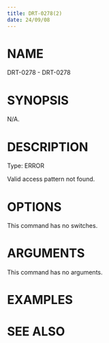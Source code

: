 ```yaml
---
title: DRT-0278(2)
date: 24/09/08
---
```


# NAME

DRT-0278 - DRT-0278

# SYNOPSIS

N/A.

# DESCRIPTION

Type: ERROR

Valid access pattern not found.

# OPTIONS

This command has no switches.

# ARGUMENTS

This command has no arguments.

# EXAMPLES

# SEE ALSO
